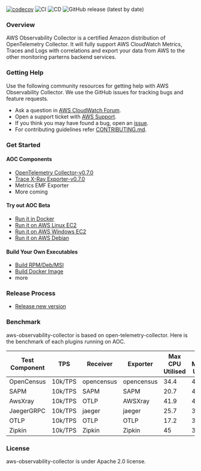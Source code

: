 [![codecov](https://codecov.io/gh/mxiamxia/aws-opentelemetry-collector/branch/master/graph/badge.svg)](https://codecov.io/gh/mxiamxia/aws-opentelemetry-collector)
![CI](https://github.com/mxiamxia/aws-opentelemetry-collector/workflows/CI/badge.svg)
![CD](https://github.com/mxiamxia/aws-opentelemetry-collector/workflows/CD/badge.svg)
![GitHub release (latest by date)](https://img.shields.io/github/v/release/mxiamxia/aws-opentelemetry-collector)


### Overview

AWS Observability Collector is a certified Amazon distribution of OpenTelemetry Collector. It will fully support AWS CloudWatch Metrics, Traces and Logs with correlations and export your data from AWS to the other monitoring parterns backend services.

### Getting Help

Use the following community resources for getting help with AWS Observability Collector. We use the GitHub issues for tracking bugs and feature requests.

* Ask a question in [AWS CloudWatch Forum](https://forums.aws.amazon.com/forum.jspa?forumID=138).
* Open a support ticket with [AWS Support](http://docs.aws.amazon.com/awssupport/latest/user/getting-started.html).
* If you think you may have found a bug, open an [issue](https://github.com/mxiamxia/aws-opentelemetry-collector/issues/new).
* For contributing guidelines refer [CONTRIBUTING.md](https://github.com/mxiamxia/aws-opentelemetry-collector/blob/master/CONTRIBUTING.md).

### Get Started

#### AOC Components
* [OpenTelemetry Collector-v0.7.0](https://github.com/open-telemetry/opentelemetry-collector/)
* [Trace X-Ray Exporter-v0.7.0](https://github.com/open-telemetry/opentelemetry-collector-contrib/tree/master/exporter/awsxrayexporter)
* Metrics EMF Exporter
* More coming

#### Try out AOC Beta
* [Run it in Docker](docs/developers/docker-demo.md)
* [Run it on AWS Linux EC2](docs/developers/linux-rpm-demo.md)
* [Run it on AWS Windows EC2](docs/developers/windows-other-demo.md)
* [Run it on AWS Debian](docs/developers/debian-deb-demo.md)

#### Build Your Own Executables
* [Build RPM/Deb/MSI](docs/developers/build-aoc.md)
* [Build Docker Image](docs/developers/build-aoc.md)
* more

### Release Process
* [Release new version](docs/developers/release-new-version.md)

### Benchmark

aws-observability-collector is based on open-telemetry-collector. Here is the benchmark of each plugins running on AOC.

Test Component | TPS |	Receiver |	Exporter |	Max CPU Utilised |	Max Memory Utilised
---------------|-----|-----------|-----------|-------------------|---------------------
OpenCensus|10k/TPS|	opencensus	| opencensus |	34.4 |	45
SAPM |10k/TPS|	SAPM |	SAPM |	20.7 |	48
AwsXray |10k/TPS|	OTLP |	AWSXray |	41.9 |	48
JaegerGRPC |10k/TPS|	jaeger |	jaeger |	25.7 |	33
OTLP |10k/TPS|OTLP |	OTLP |	17.2 |	33
Zipkin |10k/TPS|	Zipkin |	Zipkin |	45 |	33


### License
aws-observability-collector is under Apache 2.0 license.
